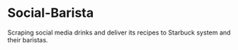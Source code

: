 # Social-Barista
Scraping social media drinks and deliver its recipes to Starbuck system and their baristas.
